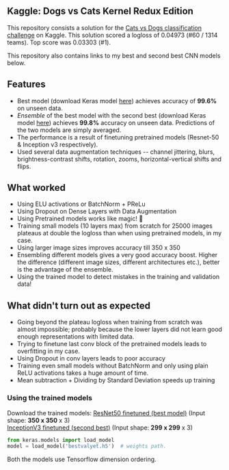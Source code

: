 Kaggle: Dogs vs Cats Kernel Redux Edition
------------------------------------------------------------

This repository consists a solution for the [Cats vs Dogs classification challenge][1] on Kaggle. 
This solution scored a logloss of 0.04973 (#60 / 1314 teams). Top score was 0.03303 (#1).

This repository also contains links to my best and second best CNN models below.

Features
-------------
- Best model (download Keras model [here][2]) achieves accuracy of **99.6%** on unseen data.  
- *Ensemble* of the best model with the second best (download Keras model [here][3]) achieves **99.8%** accuracy on unseen data. Predictions of the two models are simply averaged. 
- The performance is a result of finetuning pretrained models (Resnet-50 & Inception v3 respectively).
- Used several data augmentation techniques -- channel jittering, blurs, brightness-contrast shifts, rotation, zooms,  horizontal-vertical shifts and flips.

What worked
-------------------
- Using ELU activations or BatchNorm + PReLu
- Using Dropout on Dense Layers with Data Augmentation
- Using Pretrained models works like magic! :pray:
- Training small models (10 layers max) from scratch for 25000 images plateaus at double the logloss than when using pretrained models, in my case.  
- Using larger image sizes improves accuracy till 350 x 350
- Ensembling different models gives a very good accuracy boost. Higher the difference (different image sizes, different architectures etc.), better is the advantage of the ensemble.
- Using the trained model to detect mistakes in the training and validation data! 

What didn't turn out as expected
-------------------
- Going beyond the plateau logloss when training from scratch was almost impossible; probably because the lower layers did not learn good enough representations with limited data.
- Trying to finetune last conv block of the pretrained models leads to overfitting in my case. 
- Using Dropout in conv layers leads to poor accuracy
- Training even small models without BatchNorm and only using plain ReLU activations takes a huge amount of time. 
- Mean subtraction + Dividing by Standard Deviation speeds up training 

### Using the trained models
Download the trained models:
[ResNet50 finetuned (best model)][2] (Input shape: **350 x 350** x 3) <br/>
[InceptionV3 finetuned (second best)][3] (Input shape: **299 x 299** x 3)

```python
from keras.models import load_model
model = load_model('bestvalyet.h5')  # weights path.
```
Both the models use Tensorflow dimension ordering.


  [1]: https://www.kaggle.com/c/dogs-vs-cats-redux-kernels-edition
  [2]: https://drive.google.com/open?id=0B9Hz5dudRW34aldhTlA0RDBjeXc
  [3]: https://drive.google.com/open?id=0B9Hz5dudRW34MVZfdGhxVE5lXzQ
